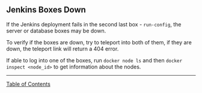 ## Jenkins Boxes Down
If the Jenkins deployment fails in the second last box - `run-config`, the server or database boxes may be down.

To verify if the boxes are down, try to teleport into both of them, if they are down, the teleport link will return a 404 error.

If able to log into one of the boxes, run `docker node ls` and then `docker inspect <node_id>` to get information about the nodes.

***
[Table of Contents](../README.md)